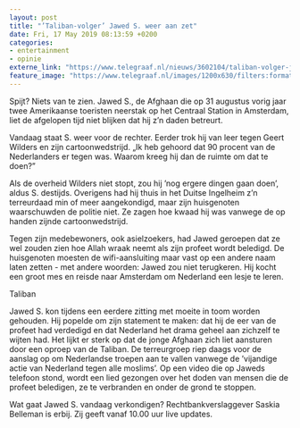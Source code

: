```yaml
---
layout: post
title: "’Taliban-volger’ Jawed S. weer aan zet"
date: Fri, 17 May 2019 08:13:59 +0200
categories: 
- entertainment 
- opinie 
externe_link: "https://www.telegraaf.nl/nieuws/3602104/taliban-volger-jawed-s-weer-aan-zet"
feature_image: "https://www.telegraaf.nl/images/1200x630/filters:format(jpeg):quality(80)/cdn-kiosk-api.telegraaf.nl/81cd9c4a-786b-11e9-8cb4-0255c322e81b.jpg"
---
```


<p class="intro">Spijt? Niets van te zien. Jawed S., de Afghaan die op 31 augustus vorig jaar twee Amerikaanse toeristen neerstak op het Centraal Station in Amsterdam, liet de afgelopen tijd niet blijken dat hij z’n daden betreurt.</p> <p>Vandaag staat S. weer voor de rechter. Eerder trok hij van leer tegen Geert Wilders en zijn cartoonwedstrijd. „Ik heb gehoord dat 90 procent van de Nederlanders er tegen was. Waarom kreeg hij dan de ruimte om dat te doen?”</p><p>Als de overheid Wilders niet stopt, zou hij ’nog ergere dingen gaan doen’, aldus S. destijds. Overigens had hij thuis in het Duitse Ingelheim z’n terreurdaad min of meer aangekondigd, maar zijn huisgenoten waarschuwden de politie niet. Ze zagen hoe kwaad hij was vanwege de op handen zijnde cartoonwedstrijd.</p><p>Tegen zijn medebewoners, ook asielzoekers, had Jawed geroepen dat ze wel zouden zien hoe Allah wraak neemt als zijn profeet wordt beledigd. De huisgenoten moesten de wifi-aansluiting maar vast op een andere naam laten zetten - met andere woorden: Jawed zou niet terugkeren. Hij kocht een groot mes en reisde naar Amsterdam om Nederland een lesje te leren.</p><p>Taliban</p><p>Jawed S. kon tijdens een eerdere zitting met moeite in toom worden gehouden. Hij popelde om zijn statement te maken: dat hij de eer van de profeet had verdedigd en dat Nederland het drama geheel aan zichzelf te wijten had. Het lijkt er sterk op dat de jonge Afghaan zich liet aansturen door een oproep van de Taliban. De terreurgroep riep daags voor de aanslag op om Nederlandse troepen aan te vallen vanwege de ’vijandige actie van Nederland tegen alle moslims’. Op een video die op Jaweds telefoon stond, wordt een lied gezongen over het doden van mensen die de profeet beledigen, ze te verbranden en onder de grond te stoppen.</p><p>Wat gaat Jawed S. vandaag verkondigen? Rechtbankverslaggever Saskia Belleman is erbij. Zij geeft vanaf 10.00 uur live updates.</p>
